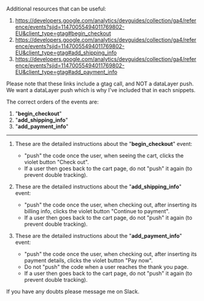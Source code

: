 Additional resources that can be useful: 
1. https://developers.google.com/analytics/devguides/collection/ga4/reference/events?sjid=11470055494011769802-EU&client_type=gtag#begin_checkout
2. https://developers.google.com/analytics/devguides/collection/ga4/reference/events?sjid=11470055494011769802-EU&client_type=gtag#add_shipping_info
3. https://developers.google.com/analytics/devguides/collection/ga4/reference/events?sjid=11470055494011769802-EU&client_type=gtag#add_payment_info

Please note that these links include a gtag call, and NOT a dataLayer push. We want a dataLayer push which is why I've included that in each snippets. 

The correct orders of the events are: 
1. "**begin_checkout**"
2. "**add_shipping_info**"
3. "**add_payment_info**"
---------------------------------------------------
1. These are the detailed instructions about the "**begin_checkout**" event:
   - "push" the code once the user, when seeing the cart, clicks the violet button "Check out".
   - If a user then goes back to the cart page, do not "push" it again (to prevent double tracking). 
  
2. These are the detailed instructions about the "**add_shipping_info**" event:
   - "push" the code once the user, when checking out, after inserting its billing info, clicks the violet button "Continue to payment".
   - If a user then goes back to the cart page, do not "push" it again (to prevent double tracking). 

3. These are the detailed instructions about the "**add_payment_info**" event:
   - "push" the code once the user, when checking out, after inserting its payment details, clicks the violet button "Pay now".
   - Do not "push" the code when a user reaches the thank you page. 
   - If a user then goes back to the cart page, do not "push" it again (to prevent double tracking).
  
   
If you have any doubts please message me on Slack. 
